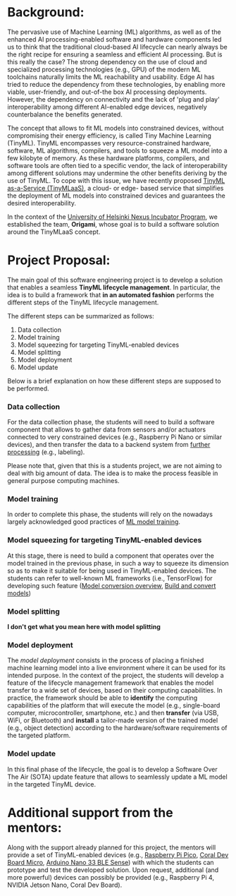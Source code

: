 # Background:

The pervasive use of Machine Learning (ML) algorithms, as well as of the enhanced AI processing-enabled software and hardware components led us to think that the traditional cloud-based AI lifecycle can nearly always be the right recipe for ensuring a seamless and efficient AI processing. But is this really the case? The strong dependency on the use of cloud and specialized processing technologies (e.g., GPU) of the modern ML toolchains naturally limits the ML reachability and usability. Edge AI has tried to reduce the dependency from these technologies, by enabling more viable, user-friendly, and out-of-the box AI processing deployments. However, the dependency on connectivity and the lack of 'plug and play' interoperability among different AI-enabled edge devices, negatively counterbalance the benefits generated.

The concept that allows to fit ML models into constrained
devices, without compromising their energy efficiency, is called
Tiny Machine Learning (TinyML). TinyML encompasses very resource-constrained hardware, software, ML algorithms, compilers, and tools to squeeze a ML model into a few kilobyte
of memory. As these hardware platforms, compilers, and software tools are often tied to a specific vendor, the lack of interoperability among different solutions may undermine the other benefits deriving by the use of TinyML. To cope with this issue, we have recently proposed [TinyML as-a-Service (TinyMLaaS)](https://www.researchgate.net/profile/Roberto-Morabito-2/publication/351533707_A_TinyMLaaS_Ecosystem_for_Machine_Learning_in_IoT_Overview_and_Research_Challenges/links/60e5613a92851c2b83e5090e/A-TinyMLaaS-Ecosystem-for-Machine-Learning-in-IoT-Overview-and-Research-Challenges.pdf), a cloud- or edge- based service that simplifies the deployment of ML models into constrained devices and guarantees the desired interoperability.

In the context of the [University of Helsinki Nexus Incubator Program](https://www.helsinki.fi/en/networks/helsinki-incubators/incubators/nexus-deep-tech-ai-sustainability), we established the team, **Origami**, whose goal is to build a software solution around the TinyMLaaS concept.


# Project Proposal:

The main goal of this software engineering project is to develop a solution that enables a seamless **TinyML lifecycle management**. In particular, the idea is to build a framework that **in an automated fashion** performs the different steps of the TinyML lifecycle management.

The different steps can be summarized as follows:
 
1. Data collection
2. Model training
3. Model squeezing for targeting TinyML-enabled devices
4. Model splitting
5. Model deployment 
6. Model update

Below is a brief explanation on how these different steps are supposed to be performed.

### Data collection

For the data collection phase, the students will need to build a software component that allows to gather data from sensors and/or actuators connected to very constrained devices (e.g., Raspberry Pi Nano or similar devices), and then transfer the data to a backend system from [further processing](https://waverleysoftware.com/blog/data-collection-for-machine-learning-guide/) (e.g., labeling).

Please note that, given that this is a students project, we are not aiming to deal with big amount of data. The idea is to make the process feasible in general purpose computing machines.

### Model training

In order to complete this phase, the students will rely on the nowadays largely acknowledged good practices of [ML model training](https://www.dominodatalab.com/blog/what-is-machine-learning-model-training).


### Model squeezing for targeting TinyML-enabled devices

At this stage, there is need to build a component that operates over the model trained in the previous phase, in such a way to squeeze its dimension so as to make it suitable for being used in TinyML-enabled devices. The students can refer to well-known ML frameworks (i.e., TensorFlow) for developing such feature ([Model conversion overview](https://www.tensorflow.org/lite/models/convert), [Build and convert models](https://www.tensorflow.org/lite/microcontrollers/build_convert))

### Model splitting

**I don't get what you mean here with model splitting**

### Model deployment

The *model deployment* consists in the process of placing a finished machine learning model into a live environment where it can be used for its intended purpose. In the context of the project, the students will develop a feature of the lifecycle management framework that enables the model transfer to a wide set of devices, based on their computing capabilities. In practice, the framework should be able to **identify** the computing capabilities of the platform that will execute the model (e.g., single-board computer, microcontroller, smartphone, etc.) and then **transfer** (via USB, WiFi, or Bluetooth) and **install** a tailor-made version of the trained model (e.g., object detection) according to the hardware/software requirements of the targeted platform.

### Model update

In this final phase of the lifecycle, the goal is to develop a Software Over The Air (SOTA) update feature that allows to seamlessly update a ML model in the targeted TinyML device.

# Additional support from the mentors:

Along with the support already planned for this project, the mentors will provide a set of TinyML-enabled devices (e.g., [Raspberry Pi Pico](https://www.raspberrypi.com/products/raspberry-pi-pico/), [Coral Dev Board Micro](https://coral.ai/products/dev-board-micro/), [Arduino Nano 33 BLE Sense](https://docs.arduino.cc/hardware/nano-33-ble-sense)) with which the students can prototype and test the developed solution. Upon request, additional (and more powerful) devices can possibly be provided (e.g., Raspberry Pi 4, NVIDIA Jetson Nano, Coral Dev Board).
